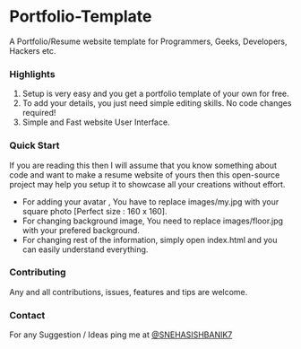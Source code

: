 # Portfolio-Template
A Portfolio/Resume website template for Programmers, Geeks, Developers, Hackers etc.

### Highlights
1. Setup is very easy and you get a portfolio template of your own for free.
2. To add your details, you just need simple editing skills. No code changes required!
3. Simple and Fast website User Interface.

### Quick Start
If you are reading this then I will assume that you know something about code and want to make a resume website of yours then this open-source project may help you setup it to showcase all your creations without effort.
- For adding your avatar , You have to replace images/my.jpg with your square photo [Perfect size : 160 x 160].
- For changing background image, You need to replace images/floor.jpg with your prefered background.
- For changing rest of the information, simply open index.html and you can easily understand everything.


### Contributing
Any and all contributions, issues, features and tips are welcome.

### Contact

For any Suggestion / Ideas ping me at [@SNEHASISHBANIK7](https://twitter.com/SNEHASISHBANIK7?s-09)
